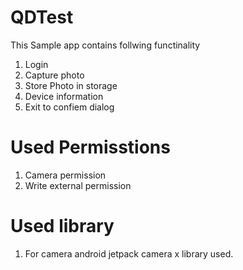 # QDTest
This Sample app contains follwing functinality 
1. Login
2. Capture photo
3. Store Photo in storage
4. Device information
5. Exit to confiem dialog
   
# Used Permisstions 
1. Camera permission
2. Write external permission

# Used library
1. For camera android jetpack camera x library used. 
   
